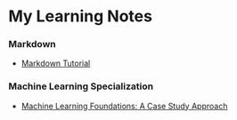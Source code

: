 # My Learning Notes

### Markdown
* [Markdown Tutorial](http://eherrera.net/markdowntutorial/)


### Machine Learning Specialization
* [Machine Learning Foundations: A Case Study Approach](https://www.coursera.org/learn/ml-foundations)
